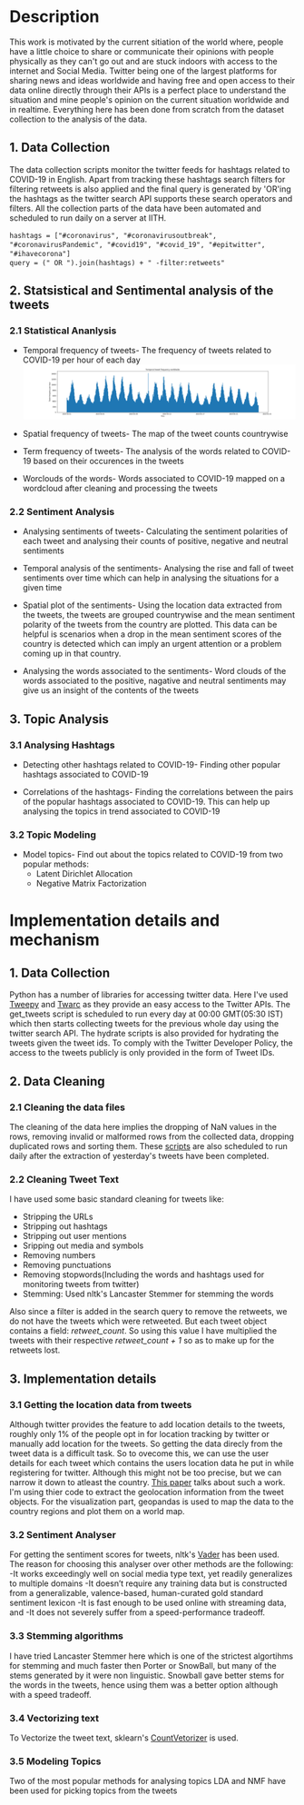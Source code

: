 # Description

This work is motivated by the current sitiation of the world where, people have a little choice to share or communicate their opinions with people physically as they can't go out and are stuck indoors with access to the internet and Social Media. Twitter being one of the largest platforms for sharing news and ideas worldwide and having free and open access to their data online directly through their APIs is a perfect place to understand the situation and mine people's opinion on the current situation worldwide and in realtime. Everything here has been done from scratch from the dataset collection to the analysis of the data.


## 1. Data Collection

The data collection scripts monitor the twitter feeds for hashtags related to COVID-19 in English. Apart from tracking these hashtags search filters for filtering retweets is also applied and the final query is generated by 'OR'ing the hashtags as the twitter search API supports these search operators and filters. All the collection parts of the data have been automated and scheduled to run daily on a server at IITH.

```
hashtags = ["#coronavirus", "#coronavirusoutbreak", "#coronavirusPandemic", "#covid19", "#covid_19", "#epitwitter", "#ihavecorona"]
query = (" OR ").join(hashtags) + " -filter:retweets"
```

## 2. Statsistical and Sentimental analysis of the tweets

### 2.1 Statistical Ananlysis

* Temporal frequency of tweets- The frequency of tweets related to COVID-19 per hour of each day
![Temporal frequency of tweets](outputs/temporal_tweet_freq.png)

* Spatial frequency of tweets- The map of the tweet counts countrywise

* Term frequency of tweets- The analysis of the words related to COVID-19 based on their occurences in the tweets

* Worclouds of the words- Words associated to COVID-19 mapped on a wordcloud after cleaning and processing the tweets

### 2.2 Sentiment Analysis

* Analysing sentiments of tweets- Calculating the sentiment polarities of each tweet and analysing their counts of positive, negative and neutral sentiments

* Temporal analysis of the sentiments- Analysing the rise and fall of tweet sentiments over time which can help in analysing the situations for a given time

* Spatial plot of the sentiments- Using the location data extracted from the tweets, the tweets are grouped countrywise and the mean sentiment polarity of the tweets from the country are plotted. This data can be helpful is scenarios when a drop in the mean sentiment scores of the country is detected which can imply an urgent attention or a problem coming up in that country.

* Analysing the words associated to the sentiments- Word clouds of the words associated to the positive, nagative and neutral sentiments may give us an insight of the contents of the tweets

## 3. Topic Analysis

### 3.1 Analysing Hashtags

* Detecting other hashtags related to COVID-19- Finding other popular hashtags associated to COVID-19

* Correlations of the hashtags- Finding the correlations between the pairs of the popular hashtags associated to COVID-19. This can help up analysing the topics in trend associated to COVID-19

### 3.2 Topic Modeling

* Model topics- Find out about the topics related to COVID-19 from two popular methods:
  * Latent Dirichlet Allocation
  * Negative Matrix Factorization

# Implementation details and mechanism

## 1. Data Collection

Python has a number of libraries for accessing twitter data. Here I've used [Tweepy](http://docs.tweepy.org/en/latest/) and [Twarc](https://github.com/DocNow/twarc) as they provide an easy access to the Twitter APIs. The get_tweets script is scheduled to run every day at 00:00 GMT(05:30 IST) which then starts collecting tweets for the previous whole day using the twitter search API. The hydrate scripts is also provided for hydrating the tweets given the tweet ids. To comply with the Twitter Developer Policy, the access to the tweets publicly is only provided in the form of Tweet IDs.

## 2. Data Cleaning

### 2.1 Cleaning the data files

The cleaning of the data here implies the dropping of NaN values in the rows, removing invalid or malformed rows from the collected data, dropping duplicated rows and sorting them. These [scripts](clean_data.py) are also scheduled to run daily after the extraction of yesterday's tweets have been completed.

### 2.2 Cleaning Tweet Text

I have used some basic standard cleaning for tweets like:
- Stripping the URLs
- Stripping out hashtags
- Stripping out user mentions
- Sripping out media and symbols
- Removing numbers
- Removing punctuations
- Removing stopwords(Including the words and hashtags used for monitoring tweets from twitter)
- Stemming: Used nltk's Lancaster Stemmer for stemming the words

Also since a filter is added in the search query to remove the retweets, we do not have the tweets which were retweeted. But each tweet object contains a field: *retweet_count*. So using this value I have multiplied the tweets with their respective *retweet_count + 1* so as to make up for the retweets lost.

## 3. Implementation details

### 3.1 Getting the location data from tweets

Although twitter provides the feature to add location details to the tweets, roughly only 1% of the people opt in for location tracking by twitter or manually add location for the tweets. So getting the data direcly from the tweet data is a difficult task. So to ovecome this, we can use the user details for each tweet which contains the users location data he put in while registering for twitter. Although this might not be too precise, but we can narrow it down to atleast the country. [This paper](https://www.aaai.org/ocs/index.php/WS/AAAIW13/paper/view/7085) talks about such a work. I'm using thier code to extract the geolocation information from the tweet objects. For the visualization part, geopandas is used to map the data to the country regions and plot them on a world map.

### 3.2 Sentiment Analyser

For getting the sentiment scores for tweets, nltk's [Vader](http://comp.social.gatech.edu/papers/icwsm14.vader.hutto.pdf) has been used. The reason for choosing this analyser over other methods are the following:
-It works exceedingly well on social media type text, yet readily generalizes to multiple domains
-It doesn’t require any training data but is constructed from a generalizable, valence-based, human-curated gold standard sentiment lexicon
-It is fast enough to be used online with streaming data, and
-It does not severely suffer from a speed-performance tradeoff.

### 3.3 Stemming algorithms

I have tried Lancaster Stemmer here which is one of the strictest algortihms for stemming and much faster then Porter or SnowBall, but many of the stems generated by it were non linguistic. Snowball gave better stems for the words in the tweets, hence using them was a better option although with a speed tradeoff.

### 3.4 Vectorizing text

To Vectorize the tweet text, sklearn's [CountVetorizer](https://scikit-learn.org/stable/modules/generated/sklearn.feature_extraction.text.CountVectorizer.html) is used. 


### 3.5 Modeling Topics

Two of the most popular methods for analysing topics LDA and NMF have been used for picking topics from the tweets
